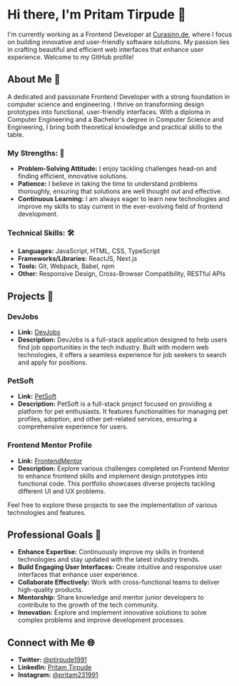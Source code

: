 # Hi there, I'm Pritam Tirpude 👋

I'm currently working as a Frontend Developer at [Curasinn.de](https://www.curasinn.de), where I focus on building innovative and user-friendly software solutions. My passion lies in crafting beautiful and efficient web interfaces that enhance user experience. Welcome to my GitHub profile!

## About Me 👋

A dedicated and passionate Frontend Developer with a strong foundation in computer science and engineering. I thrive on transforming design prototypes into functional, user-friendly interfaces. With a diploma in Computer Engineering and a Bachelor's degree in Computer Science and Engineering, I bring both theoretical knowledge and practical skills to the table.

### My Strengths: 💪
- **Problem-Solving Attitude:** I enjoy tackling challenges head-on and finding efficient, innovative solutions.
- **Patience:** I believe in taking the time to understand problems thoroughly, ensuring that solutions are well thought out and effective.
- **Continuous Learning:** I am always eager to learn new technologies and improve my skills to stay current in the ever-evolving field of frontend development.

### Technical Skills: 🛠️
- **Languages:** JavaScript, HTML, CSS, TypeScript
- **Frameworks/Libraries:** ReactJS, Next.js
- **Tools:** Git, Webpack, Babel, npm
- **Other:** Responsive Design, Cross-Browser Compatibility, RESTful APIs

## Projects 🚀

### DevJobs
- **Link:** [DevJobs](https://devjobs-next-app.vercel.app/)
- **Description:** DevJobs is a full-stack application designed to help users find job opportunities in the tech industry. Built with modern web technologies, it offers a seamless experience for job seekers to search and apply for positions.

### PetSoft
- **Link:** [PetSoft](https://petfoft-next-app.vercel.app/)
- **Description:** PetSoft is a full-stack project focused on providing a platform for pet enthusiasts. It features functionalities for managing pet profiles, adoption, and other pet-related services, ensuring a comprehensive experience for users.

### Frontend Mentor Profile
- **Link:** [FrontendMentor](https://www.frontendmentor.io/profile/pritamtirpude)
- **Description:** Explore various challenges completed on Frontend Mentor to enhance frontend skills and implement design prototypes into functional code. This portfolio showcases diverse projects tackling different UI and UX problems.

Feel free to explore these projects to see the implementation of various technologies and features.

## Professional Goals 🎯
- **Enhance Expertise:** Continuously improve my skills in frontend technologies and stay updated with the latest industry trends.
- **Build Engaging User Interfaces:** Create intuitive and responsive user interfaces that enhance user experience.
- **Collaborate Effectively:** Work with cross-functional teams to deliver high-quality products.
- **Mentorship:** Share knowledge and mentor junior developers to contribute to the growth of the tech community.
- **Innovation:** Explore and implement innovative solutions to solve complex problems and improve development processes.

## Connect with Me 🌐
- **Twitter:** [@ptirpude1991](https://x.com/ptirpude1991)
- **LinkedIn:** [Pritam Tirpude](https://www.linkedin.com/in/pritam23/)
- **Instagram:** [@pritam231991](https://www.instagram.com/pritam231991/?hl=en)

